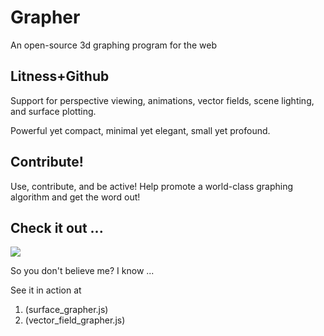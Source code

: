 # Grapher

An open-source 3d graphing program for the web


## Litness+Github

Support for perspective viewing, animations, vector fields, scene lighting, and surface plotting.

Powerful yet compact, minimal yet elegant, small yet profound.


## Contribute!

Use, contribute, and be active! Help promote a world-class graphing algorithm and get the word out!

## Check it out ...

<img src="https://i.ibb.co/Lx8f9nZ/Vector-Field.png" />

So you don't believe me? I know ...

See it in action at

1. <a src="https://quantum9innovation.github.io/graph" /> (surface_grapher.js)
2. <a src="https://quantum9innovation.github.io/vector" /> (vector_field_grapher.js)
